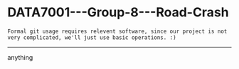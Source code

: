 # DATA7001---Group-8---Road-Crash
`Formal git usage requires relevent software, since our project is not very complicated, we'll just use basic operations. :)`

------
anything
